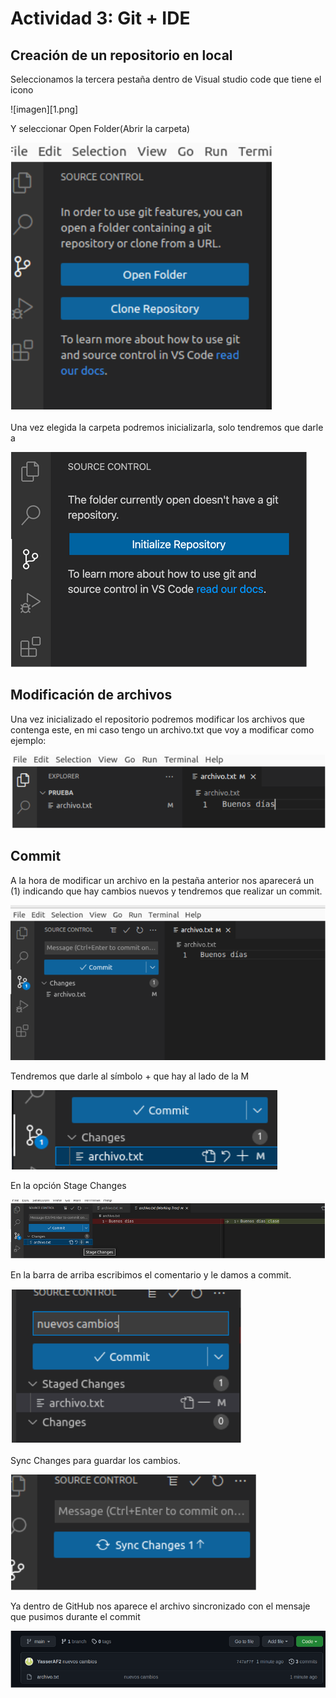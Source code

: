 <!DOCTYPE html>
<html lang="es-es">
<head>
    <meta charset="UTF-8">
</head>  
<body>
    <h1>Actividad 3: Git + IDE</h1>
    <h2>Creación de un repositorio en local</h2>
    <p>Seleccionamos la tercera pestaña dentro de Visual studio code que tiene el icono</p>
    <p>
        ![imagen][1.png]
    </p>
    <p>Y seleccionar Open Folder(Abrir la carpeta)</p>
    <p>
        <img src="2.png">
    </p>
    <p>Una vez elegida la carpeta podremos inicializarla, solo tendremos que darle a </p>
    <p>
        <img src="3.png">
    </p>
    <h2>Modificación de archivos</h2>
    <p>Una vez inicializado el repositorio podremos modificar los archivos que contenga este, en mi caso tengo un archivo.txt que voy a modificar como ejemplo:
    </p>
    <p>
        <img src="4.png">
    </p>
    <h2>Commit</h2>
    <p>A la hora de modificar un archivo en la pestaña anterior nos aparecerá un (1) indicando que hay cambios nuevos y tendremos que realizar un commit.
</p>
    <p>
        <img src="5.png">
    </p>
    <p>Tendremos que darle al símbolo + que hay al lado de la M</p>
    <p>
        <img src="6.png">
    </p>
    <p>En la opción Stage Changes</p>
    <p>
        <img src="7.png">
    </p>
    <p>En la barra de arriba escribimos el comentario y le damos a commit.</p>
    <p>
        <img src="8.png">
    </p>
    <p>Sync Changes para guardar los cambios.</p>
    <p>
        <img src="9.png">
    </p>
    <p>Ya dentro de GitHub nos aparece el archivo sincronizado con el mensaje que pusimos durante el commit</p>
    <p>
        <img src="10.png">
    </p>
</body>    
</html>









